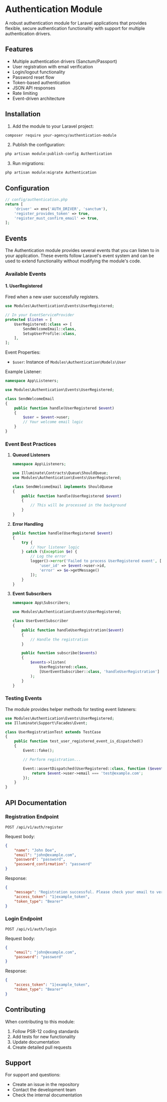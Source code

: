 # Authentication Module

A robust authentication module for Laravel applications that provides flexible, secure authentication functionality with support for multiple authentication drivers.

## Features

- Multiple authentication drivers (Sanctum/Passport)
- User registration with email verification
- Login/logout functionality
- Password reset flow
- Token-based authentication
- JSON API responses
- Rate limiting
- Event-driven architecture

## Installation

1. Add the module to your Laravel project:
```bash
composer require your-agency/authentication-module
```

2. Publish the configuration:
```bash
php artisan module:publish-config Authentication
```

3. Run migrations:
```bash
php artisan module:migrate Authentication
```

## Configuration

```php
// config/authentication.php
return [
    'driver' => env('AUTH_DRIVER', 'sanctum'),
    'register_provides_token' => true,
    'register_must_confirm_email' => true,
];
```

## Events

The Authentication module provides several events that you can listen to in your application. These events follow Laravel's event system and can be used to extend functionality without modifying the module's code.

### Available Events

#### 1. UserRegistered

Fired when a new user successfully registers.

```php
use Modules\Authentication\Events\UserRegistered;

// In your EventServiceProvider
protected $listen = [
    UserRegistered::class => [
        SendWelcomeEmail::class,
        SetupUserProfile::class,
    ],
];
```

Event Properties:
- `$user`: Instance of `Modules\Authentication\Models\User`

Example Listener:
```php
namespace App\Listeners;

use Modules\Authentication\Events\UserRegistered;

class SendWelcomeEmail
{
    public function handle(UserRegistered $event)
    {
        $user = $event->user;
        // Your welcome email logic
    }
}
```

### Event Best Practices

1. **Queued Listeners**
   ```php
   namespace App\Listeners;
   
   use Illuminate\Contracts\Queue\ShouldQueue;
   use Modules\Authentication\Events\UserRegistered;
   
   class SendWelcomeEmail implements ShouldQueue
   {
       public function handle(UserRegistered $event)
       {
           // This will be processed in the background
       }
   }
   ```

2. **Error Handling**
   ```php
   public function handle(UserRegistered $event)
   {
       try {
           // Your listener logic
       } catch (\Exception $e) {
           // Log the error
           logger()->error('Failed to process UserRegistered event', [
               'user_id' => $event->user->id,
               'error' => $e->getMessage()
           ]);
       }
   }
   ```

3. **Event Subscribers**
   ```php
   namespace App\Subscribers;
   
   use Modules\Authentication\Events\UserRegistered;
   
   class UserEventSubscriber
   {
       public function handleUserRegistration($event)
       {
           // Handle the registration
       }
   
       public function subscribe($events)
       {
           $events->listen(
               UserRegistered::class,
               [UserEventSubscriber::class, 'handleUserRegistration']
           );
       }
   }
   ```

### Testing Events

The module provides helper methods for testing event listeners:

```php
use Modules\Authentication\Events\UserRegistered;
use Illuminate\Support\Facades\Event;

class UserRegistrationTest extends TestCase
{
    public function test_user_registered_event_is_dispatched()
    {
        Event::fake();

        // Perform registration...

        Event::assertDispatched(UserRegistered::class, function ($event) {
            return $event->user->email === 'test@example.com';
        });
    }
}
```

## API Documentation

### Registration Endpoint

```http
POST /api/v1/auth/register
```

Request body:
```json
{
    "name": "John Doe",
    "email": "john@example.com",
    "password": "password",
    "password_confirmation": "password"
}
```

Response:
```json
{
    "message": "Registration successful. Please check your email to verify your account.",
    "access_token": "1|example_token",
    "token_type": "Bearer"
}
```

### Login Endpoint

```http
POST /api/v1/auth/login
```

Request body:
```json
{
    "email": "john@example.com",
    "password": "password"
}
```

Response:
```json
{
    "access_token": "1|example_token",
    "token_type": "Bearer"
}
```

## Contributing

When contributing to this module:

1. Follow PSR-12 coding standards
2. Add tests for new functionality
3. Update documentation
4. Create detailed pull requests

## Support

For support and questions:
- Create an issue in the repository
- Contact the development team
- Check the internal documentation
